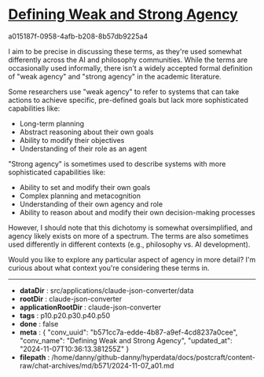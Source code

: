 # [Defining Weak and Strong Agency](https://claude.ai/chat/b571cc7a-edde-4b87-a9ef-4cd8237a0cee)

a015187f-0958-4afb-b208-8b57db9225a4

 I aim to be precise in discussing these terms, as they're used somewhat differently across the AI and philosophy communities. While the terms are occasionally used informally, there isn't a widely accepted formal definition of "weak agency" and "strong agency" in the academic literature.

Some researchers use "weak agency" to refer to systems that can take actions to achieve specific, pre-defined goals but lack more sophisticated capabilities like:
- Long-term planning
- Abstract reasoning about their own goals
- Ability to modify their objectives
- Understanding of their role as an agent

"Strong agency" is sometimes used to describe systems with more sophisticated capabilities like:
- Ability to set and modify their own goals
- Complex planning and metacognition
- Understanding of their own agency and role
- Ability to reason about and modify their own decision-making processes

However, I should note that this dichotomy is somewhat oversimplified, and agency likely exists on more of a spectrum. The terms are also sometimes used differently in different contexts (e.g., philosophy vs. AI development).

Would you like to explore any particular aspect of agency in more detail? I'm curious about what context you're considering these terms in.

---

* **dataDir** : src/applications/claude-json-converter/data
* **rootDir** : claude-json-converter
* **applicationRootDir** : claude-json-converter
* **tags** : p10.p20.p30.p40.p50
* **done** : false
* **meta** : {
  "conv_uuid": "b571cc7a-edde-4b87-a9ef-4cd8237a0cee",
  "conv_name": "Defining Weak and Strong Agency",
  "updated_at": "2024-11-07T10:36:13.381255Z"
}
* **filepath** : /home/danny/github-danny/hyperdata/docs/postcraft/content-raw/chat-archives/md/b571/2024-11-07_a01.md
